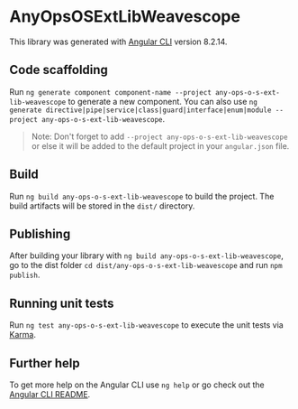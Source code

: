 # AnyOpsOSExtLibWeavescope

This library was generated with [Angular CLI](https://github.com/angular/angular-cli) version 8.2.14.

## Code scaffolding

Run `ng generate component component-name --project any-ops-o-s-ext-lib-weavescope` to generate a new component. You can also use `ng generate directive|pipe|service|class|guard|interface|enum|module --project any-ops-o-s-ext-lib-weavescope`.
> Note: Don't forget to add `--project any-ops-o-s-ext-lib-weavescope` or else it will be added to the default project in your `angular.json` file. 

## Build

Run `ng build any-ops-o-s-ext-lib-weavescope` to build the project. The build artifacts will be stored in the `dist/` directory.

## Publishing

After building your library with `ng build any-ops-o-s-ext-lib-weavescope`, go to the dist folder `cd dist/any-ops-o-s-ext-lib-weavescope` and run `npm publish`.

## Running unit tests

Run `ng test any-ops-o-s-ext-lib-weavescope` to execute the unit tests via [Karma](https://karma-runner.github.io).

## Further help

To get more help on the Angular CLI use `ng help` or go check out the [Angular CLI README](https://github.com/angular/angular-cli/blob/master/README.md).
